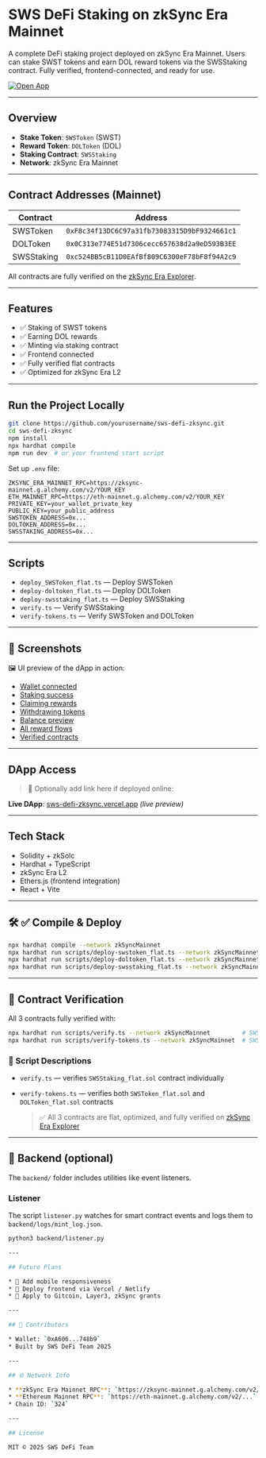 # SWS DeFi Staking on zkSync Era Mainnet

A complete DeFi staking project deployed on zkSync Era Mainnet. Users can stake SWST tokens and earn DOL reward tokens via the SWSStaking contract. Fully verified, frontend-connected, and ready for use.

[![Open App](https://img.shields.io/badge/Launch%20App-zksync-blue?logo=ethereum)](https://your-dapp-url-here)

---

## Overview

* **Stake Token**: `SWSToken` (SWST)
* **Reward Token**: `DOLToken` (DOL)
* **Staking Contract**: `SWSStaking`
* **Network**: zkSync Era Mainnet

---

## Contract Addresses (Mainnet)

| Contract   | Address                                      |
| ---------- | -------------------------------------------- |
| SWSToken   | `0xF8c34f13DC6C97a31fb73083315D9bF9324661c1` |
| DOLToken   | `0x0C313e774E51d7306cecc657638d2a9eD593B3EE` |
| SWSStaking | `0xc524BB5cB11D0EAfBf809C6300eF78bF8f94A2c9` |

All contracts are fully verified on the [zkSync Era Explorer](https://explorer.zksync.io/).

---

## Features

* ✅ Staking of SWST tokens
* ✅ Earning DOL rewards
* ✅ Minting via staking contract
* ✅ Frontend connected
* ✅ Fully verified flat contracts
* ✅ Optimized for zkSync Era L2

---

## Run the Project Locally

```bash
git clone https://github.com/yourusername/sws-defi-zksync.git
cd sws-defi-zksync
npm install
npx hardhat compile
npm run dev  # or your frontend start script
```

Set up `.env` file:

```env
ZKSYNC_ERA_MAINNET_RPC=https://zksync-mainnet.g.alchemy.com/v2/YOUR_KEY
ETH_MAINNET_RPC=https://eth-mainnet.g.alchemy.com/v2/YOUR_KEY
PRIVATE_KEY=your_wallet_private_key
PUBLIC_KEY=your_public_address
SWSTOKEN_ADDRESS=0x...
DOLTOKEN_ADDRESS=0x...
SWSSTAKING_ADDRESS=0x...
```

---

## Scripts

* `deploy_SWSToken_flat.ts` — Deploy SWSToken
* `deploy-doltoken_flat.ts` — Deploy DOLToken
* `deploy-swsstaking_flat.ts` — Deploy SWSStaking
* `verify.ts` — Verify SWSStaking
* `verify-tokens.ts` — Verify SWSToken and DOLToken

---

## 📸 Screenshots

🖼️ UI preview of the dApp in action:

- [Wallet connected](./screenshots/wallet-connected.png)
- [Staking success](./screenshots/staking-success.png)
- [Claiming rewards](./screenshots/claim-rewards.png)
- [Withdrawing tokens](./screenshots/withdraw-tokens.png)
- [Balance preview](./screenshots/balance-preview.png)
- [All reward flows](./screenshots/all-reward-flows.png)
- [Verified contracts](./screenshots/verified-contracts.png)


---

## DApp Access

> 🚀 Optionally add link here if deployed online:

**Live DApp**: [sws-defi-zksync.vercel.app](https://sws-defi-zksync-1q7yupnk-sergejs-projects-28ca4ef8.vercel.app/) *(live preview)*

---

## Tech Stack

* Solidity + zkSolc
* Hardhat + TypeScript
* zkSync Era L2
* Ethers.js (frontend integration)
* React + Vite

---

## 🛠️ ✅ Compile & Deploy

```bash
npx hardhat compile --network zkSyncMainnet
npx hardhat run scripts/deploy-swstoken_flat.ts --network zkSyncMainnet
npx hardhat run scripts/deploy-doltoken_flat.ts --network zkSyncMainnet
npx hardhat run scripts/deploy-swsstaking_flat.ts --network zkSyncMainnet
```

---

## 🔐 Contract Verification

All 3 contracts fully verified with:

```bash
npx hardhat run scripts/verify.ts --network zkSyncMainnet         # SWSStaking_flat.sol
npx hardhat run scripts/verify-tokens.ts --network zkSyncMainnet  # SWSToken_flat.sol, DOLToken_flat.sol
```

### 📜 Script Descriptions

* `verify.ts` — verifies `SWSStaking_flat.sol` contract individually
* `verify-tokens.ts` — verifies both `SWSToken_flat.sol` and `DOLToken_flat.sol` contracts

  > ✅ All 3 contracts are flat, optimized, and fully verified on [zkSync Era Explorer](https://explorer.zksync.io/)

---

## 🧠 Backend (optional)

The `backend/` folder includes utilities like event listeners.

### Listener

The script `listener.py` watches for smart contract events and logs them to `backend/logs/mint_log.json`.

```bash
python3 backend/listener.py

---

## Future Plans

* 🔄 Add mobile responsiveness
* 🎯 Deploy frontend via Vercel / Netlify
* 💸 Apply to Gitcoin, Layer3, zkSync grants

---

## 👥 Contributors

* Wallet: `0xA606...748b9`
* Built by SWS DeFi Team 2025

---

## 🌐 Network Info

* **zkSync Era Mainnet RPC**: `https://zksync-mainnet.g.alchemy.com/v2/...`
* **Ethereum Mainnet RPC**: `https://eth-mainnet.g.alchemy.com/v2/...`
* Chain ID: `324`

---

## License

MIT © 2025 SWS DeFi Team

